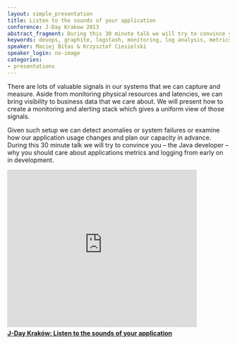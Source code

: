 ```yaml
---
layout: simple_presentation
title: Listen to the sounds of your application
conference: J-Day Krakow 2013
abstract_fragment: During this 30 minute talk we will try to convince you – the Java developer – why you should care about applications metrics and logging
keywords: devops, graphite, logstash, monitoring, log analysis, metrics, kibana
speaker: Maciej Biłas & Krzysztof Ciesielski
speaker_login: no-image
categories:
- presentations
---
```


There are lots of valuable signals in our systems that we can capture and measure. Aside from monitoring physical
resources and latencies, we can bring visibility to business data that we care about. We will present how to create
a monitoring and alerting stack which gives a uniform view of those signals.

Given such setup we can detect anomalies or system failures or examine how our application usage changes and plan
our capacity in advance. During this 30 minute talk we will try to convince you – the Java developer – why you should care
about applications metrics and logging from early on in development.

<iframe src="https://www.slideshare.net/slideshow/embed_code/28318940" width="427" height="356" frameborder="0" marginwidth="0" marginheight="0" scrolling="no" style="border:1px solid #CCC;border-width:1px 1px 0;margin-bottom:5px" allowfullscreen> </iframe> <div style="margin-bottom:5px"> <strong> <a href="https://www.slideshare.net/maciejb/j-day-listening-to-your-app" title="J-Day Kraków: Listen to the sounds of your application" target="_blank">J-Day Kraków: Listen to the sounds of your application</a> </strong></div>
